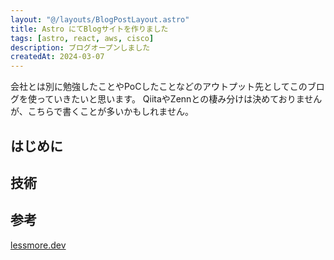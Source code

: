 ```yaml
---
layout: "@/layouts/BlogPostLayout.astro"
title: Astro にてBlogサイトを作りました
tags: [astro, react, aws, cisco]
description: ブログオープンしました
createdAt: 2024-03-07
---
```


会社とは別に勉強したことやPoCしたことなどのアウトプット先としてこのブログを使っていきたいと思います。
QiitaやZennとの棲み分けは決めておりませんが、こちらで書くことが多いかもしれません。


## はじめに


## 技術


### 

## 参考

[lessmore.dev](https://github.com/hbsnow/lessmore.dev) 